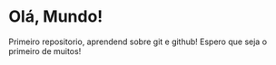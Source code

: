 # Olá, Mundo!
 Primeiro repositorio, aprendend sobre git e github!
 Espero que seja o primeiro de muitos!
